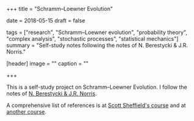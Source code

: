 +++
title = "Schramm–Loewner Evolution"

date = 2018-05-15
draft = false

tags = ["research", "Schramm–Loewner evolution", "probability theory", "complex analysis", "stochastic processes", "statistical mechanics"]
summary = "Self-study notes following the notes of N. Berestycki & J.R. Norris."

[header]
image = ""
caption = ""

+++

This is a self-study project on Schramm–Loewner Evolution. I follow the notes of [N. Berestycki & J.R. Norris](http://www.statslab.cam.ac.uk/~beresty/Articles/sle.pdf).  

A comprehensive list of references is at [Scott Sheffield's course](http://math.mit.edu/~sheffield/fall2015math177.html) and at [another course](http://math.mit.edu/~sheffield/2011math177.html).